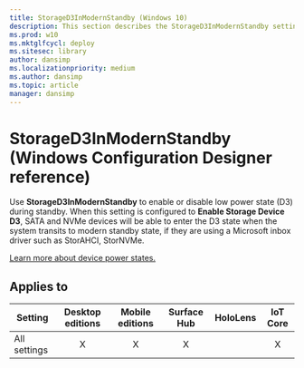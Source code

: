 ```yaml
---
title: StorageD3InModernStandby (Windows 10)
description: This section describes the StorageD3InModernStandby settings that you can configure in provisioning packages for Windows 10 using Windows Configuration Designer.
ms.prod: w10
ms.mktglfcycl: deploy
ms.sitesec: library
author: dansimp
ms.localizationpriority: medium
ms.author: dansimp
ms.topic: article
manager: dansimp
---
```


# StorageD3InModernStandby (Windows Configuration Designer reference)

Use **StorageD3InModernStandby** to enable or disable low power state (D3) during standby. When this setting is configured to **Enable Storage Device D3**, SATA and NVMe devices will be able to enter the D3 state when the system transits to modern standby state, if they are using a Microsoft inbox driver such as StorAHCI, StorNVMe.

[Learn more about device power states.](https://docs.microsoft.com/windows-hardware/drivers/kernel/device-power-states)

## Applies to

| Setting   | Desktop editions | Mobile editions | Surface Hub | HoloLens | IoT Core |
| --- | :---: | :---: | :---: | :---: | :---: |
| All settings | X  | X | X |  | X |

